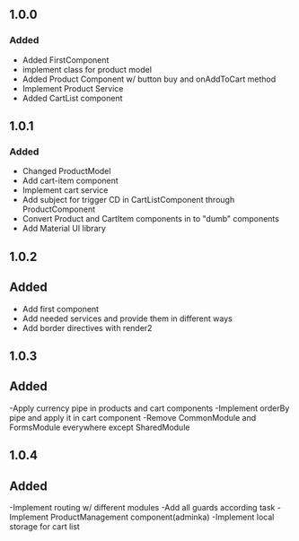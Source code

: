## 1.0.0

### Added

- Added FirstComponent
- implement class for product model
- Added Product Component w/ button buy and onAddToCart method
- Implement Product Service
- Added CartList component

## 1.0.1

### Added

- Changed ProductModel
- Add cart-item component
- Implement cart service
- Add subject for trigger CD in CartListComponent through ProductComponent
- Convert Product and CartItem components in to "dumb" components
- Add Material UI library

## 1.0.2

## Added

- Add first component
- Add needed services and provide them in different ways
- Add border directives with render2

## 1.0.3

## Added

-Apply currency pipe in products and cart components
-Implement orderBy pipe and apply it in cart component
-Remove CommonModule and FormsModule everywhere except SharedModule

## 1.0.4

## Added

-Implement routing w/ different modules
-Add all guards according task
-Implement ProductManagement component(adminka)
-Implement local storage for cart list
